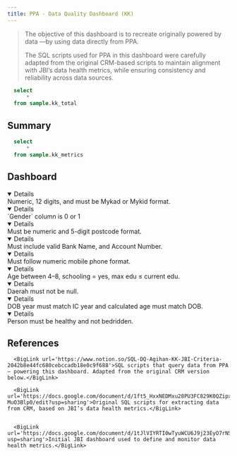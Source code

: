 ```yaml
---
title: PPA - Data Quality Dashboard (KK)
---
```

<LastRefreshed/>

> The objective of this dashboard is to recreate  <Link 
    url="https://docs.google.com/document/d/1tJlVIYRTI0wTyuWCU6J9j23EyO7rNSQ4XmaO95kHQMA/edit?usp=sharing"
    label="JBI’s original Data Health Dashboard (KK only)"
/> originally powered by data <Link 
    url="https://docs.google.com/document/d/1ft5_HxxNEDMxu28PU3FC829K0QZipxed9P-MuO3Blp0/edit?usp=sharing"
    label="queried from CRM"
/>—by using data directly from PPA. 
>
> The SQL scripts used for PPA in this dashboard were carefully adapted from the original CRM-based scripts to maintain alignment with JBI’s data health metrics, while ensuring consistency and reliability across data sources.


```sql kk_total
  select
      *
  from sample.kk_total
```

## Summary
<Grid cols=5>
  <BigValue 
    data={kk_total} 
    value=total_asnaf
  />
  <BigValue 
    data={kk_total} 
    value=cleaned_data
  />
    <BigValue 
    data={kk_total} 
    value=cleaned_data_pct
    title="Cleaned Data (%)"
  />
  <BigValue 
    data={kk_total} 
    value=dirty_data
  />
  <BigValue 
    data={kk_total} 
    value=dirty_data_pct
    title="Dirty Data (%)"
  />
</Grid>

```sql kk_metrics
  select
      *
  from sample.kk_metrics
```


<DataTable data={kk_metrics}>     
  <Column id="Field Name"/> 
  <Column id="Total"/> 
  <Column id="Valid" contentType=colorscale colorScale=#5C947D/> 
  <Column id="Invalid" contentType=colorscale colorScale=#DE6B64/> 
  <Column id="Missing" contentType=colorscale colorScale=#EBA776/> 
</DataTable>

## Dashboard
<Grid cols=2>

<Group>  
<Details title="IC No. Valid Criteria" open="true">
Numeric, 12 digits, and must be Mykad or Mykid format.
</Details>
<ECharts config={{
  title: {
    text: 'IC No.',
    left: 'center',
    top: 'middle',
    textStyle: { fontSize: 14, fontWeight: 'bold', color: '#333' }
  },
  tooltip: {
    formatter: function (params) {
      const name = params.name;
      const value = params.value.toLocaleString(); // Adds commas
      const percent = params.percent.toFixed(2); // Ensures two decimal places
      return `${name}: ${value} (${percent}%)`;
    }
  },
  legend: { top: 'bottom' },
  series: [{
    type: 'pie', radius: ['40%', '70%'],
    label: { show: true, position: 'outside', formatter: '{b}\n{d}%' },
    data: [
      { value: 441844, name: 'Valid', itemStyle: { color: '#5C947D' }},
      { value: 145, name: 'Missing', itemStyle: { color: '#EBA776' }},
      { value: 6016, name: 'Invalid', itemStyle: { color: '#DE6B64' }}
    ]
  }]
}} />
</Group>

<Group>  
<Details title="Gender Valid Criteria" open="true">
`Gender` column is 0 or 1
</Details>
<ECharts config={{
  title: {
    text: 'Gender',
    left: 'center',
    top: 'middle',
    textStyle: { fontSize: 14, fontWeight: 'bold', color: '#333' }
  },
  tooltip: {
    formatter: function (params) {
      const name = params.name;
      const value = params.value.toLocaleString(); // Adds commas
      const percent = params.percent.toFixed(2); // Ensures two decimal places
      return `${name}: ${value} (${percent}%)`;
    }
  },
  legend: { top: 'bottom' },
  series: [{
    type: 'pie', radius: ['40%', '70%'],
    label: { show: true, position: 'outside', formatter: '{b}\n{d}%' },
    data: [
      { value: 448002, name: 'Valid', itemStyle: { color: '#5C947D' }},
      { value: 3, name: 'Missing', itemStyle: { color: '#EBA776' }},
      { value: 0, name: 'Invalid', itemStyle: { color: '#DE6B64' }}
    ]
  }]
}} />
</Group>

<Group>  
<Details title="Postcode Valid Criteria" open="true">
Must be numeric and 5-digit postcode format.
</Details>
<ECharts config={{
  title: {
    text: 'Postcode',
    left: 'center',
    top: 'middle',
    textStyle: { fontSize: 14, fontWeight: 'bold', color: '#333' }
  },
  tooltip: {
    formatter: function (params) {
      const name = params.name;
      const value = params.value.toLocaleString(); // Adds commas
      const percent = params.percent.toFixed(2); // Ensures two decimal places
      return `${name}: ${value} (${percent}%)`;
    }
  },
  legend: { top: 'bottom' },
  series: [{
    type: 'pie', radius: ['40%', '70%'],
    label: { show: true, position: 'outside', formatter: '{b}\n{d}%' },
    data: [
      { value: 441623, name: 'Valid', itemStyle: { color: '#5C947D' }},
      { value: 547, name: 'Missing', itemStyle: { color: '#EBA776' }},
      { value: 5835, name: 'Invalid', itemStyle: { color: '#DE6B64' }}
    ]
  }]
}} />
</Group>

<Group>  
<Details title="Bank Info Valid Criteria" open="true">
Must include valid Bank Name, and Account Number.
</Details>
<ECharts config={{
  title: {
    text: 'Bank Info',
    left: 'center',
    top: 'middle',
    textStyle: { fontSize: 14, fontWeight: 'bold', color: '#333' }
  },
  tooltip: {
    formatter: function (params) {
      const name = params.name;
      const value = params.value.toLocaleString(); // Adds commas
      const percent = params.percent.toFixed(2); // Ensures two decimal places
      return `${name}: ${value} (${percent}%)`;
    }
  },
  legend: { top: 'bottom' },
  series: [{
    type: 'pie', radius: ['40%', '70%'],
    label: { show: true, position: 'outside', formatter: '{b}\n{d}%' },
    data: [
      { value: 312470, name: 'Valid', itemStyle: { color: '#5C947D' }},
      { value: 116680, name: 'Missing', itemStyle: { color: '#EBA776' }},
      { value: 18855, name: 'Invalid', itemStyle: { color: '#DE6B64' }}
    ]
  }]
}} />
</Group>

<Group>  
<Details title="Mobile No. Valid Criteria" open="true">
Must follow numeric mobile phone format.
</Details>
<ECharts config={{
  title: {
    text: 'Mobile No.',
    left: 'center',
    top: 'middle',
    textStyle: { fontSize: 14, fontWeight: 'bold', color: '#333' }
  },
  tooltip: {
    formatter: function (params) {
      const name = params.name;
      const value = params.value.toLocaleString(); // Adds commas
      const percent = params.percent.toFixed(2); // Ensures two decimal places
      return `${name}: ${value} (${percent}%)`;
    }
  },
  legend: { top: 'bottom' },
  series: [{
    type: 'pie', radius: ['40%', '70%'],
    label: { show: true, position: 'outside', formatter: '{b}\n{d}%' },
    data: [
      { value: 361976, name: 'Valid', itemStyle: { color: '#5C947D' }},
      { value: 81264, name: 'Missing', itemStyle: { color: '#EBA776' }},
      { value: 4765, name: 'Invalid', itemStyle: { color: '#DE6B64' }}
    ]
  }]
}} />
</Group>

<Group>  
<Details title="Education Valid Criteria" open="true">
Age between 4–8, schooling = yes, max edu ≤ current edu.
</Details>
<ECharts config={{
  title: {
    text: 'Education',
    left: 'center',
    top: 'middle',
    textStyle: { fontSize: 14, fontWeight: 'bold', color: '#333' }
  },
  tooltip: {
    formatter: function (params) {
      const name = params.name;
      const value = params.value.toLocaleString(); // Adds commas
      const percent = params.percent.toFixed(2); // Ensures two decimal places
      return `${name}: ${value} (${percent}%)`;
    }
  },
  legend: { top: 'bottom' },
  series: [{
    type: 'pie', radius: ['40%', '70%'],
    label: { show: true, position: 'outside', formatter: '{b}\n{d}%' },
    data: [
      { value: 1571, name: 'Valid', itemStyle: { color: '#5C947D' }},
      { value: 0, name: 'Missing', itemStyle: { color: '#EBA776' }},
      { value: 97, name: 'Invalid', itemStyle: { color: '#DE6B64' }}
    ]
  }]
}} />
</Group>

<Group>  
<Details title="District Valid Criteria" open="true">
Daerah must not be null.
</Details>
<ECharts config={{
  title: {
    text: 'District',
    left: 'center',
    top: 'middle',
    textStyle: { fontSize: 14, fontWeight: 'bold', color: '#333' }
  },
  tooltip: {
    formatter: function (params) {
      const name = params.name;
      const value = params.value.toLocaleString(); // Adds commas
      const percent = params.percent.toFixed(2); // Ensures two decimal places
      return `${name}: ${value} (${percent}%)`;
    }
  },
  legend: { top: 'bottom' },
  series: [{
    type: 'pie', radius: ['40%', '70%'],
    label: { show: true, position: 'outside', formatter: '{b}\n{d}%' },
    data: [
      { value: 447862, name: 'Valid', itemStyle: { color: '#5C947D' }},
      { value: 0, name: 'Missing', itemStyle: { color: '#EBA776' }},
      { value: 143, name: 'Invalid', itemStyle: { color: '#DE6B64' }}
    ]
  }]
}} />
</Group>

<Group>  
<Details title="Age Valid Criteria" open="true">
DOB year must match IC year and calculated age must match DOB.
</Details>
<ECharts config={{
  title: {
    text: 'Age',
    left: 'center',
    top: 'middle',
    textStyle: { fontSize: 14, fontWeight: 'bold', color: '#333' }
  },
  tooltip: {
    formatter: function (params) {
      const name = params.name;
      const value = params.value.toLocaleString(); // Adds commas
      const percent = params.percent.toFixed(2); // Ensures two decimal places
      return `${name}: ${value} (${percent}%)`;
    }
  },
  legend: { top: 'bottom' },
  series: [{
    type: 'pie', radius: ['40%', '70%'],
    label: { show: true, position: 'outside', formatter: '{b}\n{d}%' },
    data: [
      { value: 438541, name: 'Valid', itemStyle: { color: '#5C947D' }},
      { value: 131, name: 'Missing', itemStyle: { color: '#EBA776' }},
      { value: 9337, name: 'Invalid', itemStyle: { color: '#DE6B64' }}
    ]
  }]
}} />
</Group>

<Group>  
<Details title="Health Valid Criteria" open="true">
Person must be healthy and not bedridden.
</Details>
<ECharts config={{
  title: {
    text: 'Health',
    left: 'center',
    top: 'middle',
    textStyle: { fontSize: 14, fontWeight: 'bold', color: '#333' }
  },
  tooltip: {
    formatter: function (params) {
      const name = params.name;
      const value = params.value.toLocaleString(); // Adds commas
      const percent = params.percent.toFixed(2); // Ensures two decimal places
      return `${name}: ${value} (${percent}%)`;
    }
  },
  legend: { top: 'bottom' },
  series: [{
    type: 'pie', radius: ['40%', '70%'],
    label: { show: true, position: 'outside', formatter: '{b}\n{d}%' },
    data: [
      { value: 325477, name: 'Valid', itemStyle: { color: '#5C947D' }},
      { value: 77727, name: 'Missing', itemStyle: { color: '#EBA776' }},
      { value: 44801, name: 'Invalid', itemStyle: { color: '#DE6B64' }}
    ]
  }]
}} />
</Group>

</Grid>

## References
      <BigLink url='https://www.notion.so/SQL-DQ-Agihan-KK-JBI-Criteria-2042b8e44fc680cebccadb18e0c9f688'>SQL scripts that query data from PPA — powering this dashboard. Adapted from the original CRM version below.</BigLink> 

      <BigLink url='https://docs.google.com/document/d/1ft5_HxxNEDMxu28PU3FC829K0QZipxed9P-MuO3Blp0/edit?usp=sharing'>Original SQL scripts for extracting data from CRM, based on JBI’s data health metrics.</BigLink> 


      <BigLink url='https://docs.google.com/document/d/1tJlVIYRTI0wTyuWCU6J9j23EyO7rNSQ4XmaO95kHQMA/edit?usp=sharing'>Initial JBI dashboard used to define and monitor data health metrics.</BigLink> 